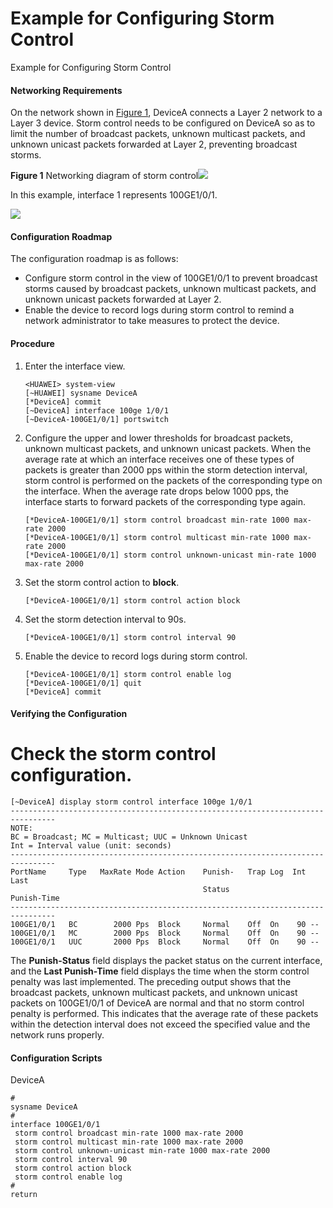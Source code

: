 Example for Configuring Storm Control
=====================================

Example for Configuring Storm Control

#### Networking Requirements

On the network shown in [Figure 1](#EN-US_TASK_0000001512689334__fig_dc_cfg_storm_001101), DeviceA connects a Layer 2 network to a Layer 3 device. Storm control needs to be configured on DeviceA so as to limit the number of broadcast packets, unknown multicast packets, and unknown unicast packets forwarded at Layer 2, preventing broadcast storms.

**Figure 1** Networking diagram of storm control![](public_sys-resources/note_3.0-en-us.png) 

In this example, interface 1 represents 100GE1/0/1.


  
![](figure/en-us_image_0000001512848934.png)

#### Configuration Roadmap

The configuration roadmap is as follows:

* Configure storm control in the view of 100GE1/0/1 to prevent broadcast storms caused by broadcast packets, unknown multicast packets, and unknown unicast packets forwarded at Layer 2.
* Enable the device to record logs during storm control to remind a network administrator to take measures to protect the device.


#### Procedure

1. Enter the interface view.
   
   
   ```
   <HUAWEI> system-view
   [~HUAWEI] sysname DeviceA
   [*DeviceA] commit
   [~DeviceA] interface 100ge 1/0/1
   [~DeviceA-100GE1/0/1] portswitch
   ```
2. Configure the upper and lower thresholds for broadcast packets, unknown multicast packets, and unknown unicast packets. When the average rate at which an interface receives one of these types of packets is greater than 2000 pps within the storm detection interval, storm control is performed on the packets of the corresponding type on the interface. When the average rate drops below 1000 pps, the interface starts to forward packets of the corresponding type again.
   
   
   ```
   [*DeviceA-100GE1/0/1] storm control broadcast min-rate 1000 max-rate 2000
   [*DeviceA-100GE1/0/1] storm control multicast min-rate 1000 max-rate 2000
   [*DeviceA-100GE1/0/1] storm control unknown-unicast min-rate 1000 max-rate 2000
   ```
3. Set the storm control action to **block**.
   
   
   ```
   [*DeviceA-100GE1/0/1] storm control action block
   ```
4. Set the storm detection interval to 90s.
   
   
   ```
   [*DeviceA-100GE1/0/1] storm control interval 90
   ```
5. Enable the device to record logs during storm control.
   
   
   ```
   [*DeviceA-100GE1/0/1] storm control enable log
   [*DeviceA-100GE1/0/1] quit
   [*DeviceA] commit
   ```

#### Verifying the Configuration

# Check the storm control configuration.

```
[~DeviceA] display storm control interface 100ge 1/0/1
--------------------------------------------------------------------------------
NOTE:
BC = Broadcast; MC = Multicast; UUC = Unknown Unicast
Int = Interval value (unit: seconds)
--------------------------------------------------------------------------------
PortName     Type   MaxRate Mode Action    Punish-   Trap Log  Int Last
                                           Status                  Punish-Time
--------------------------------------------------------------------------------
100GE1/0/1   BC        2000 Pps  Block     Normal    Off  On    90 --
100GE1/0/1   MC        2000 Pps  Block     Normal    Off  On    90 --
100GE1/0/1   UUC       2000 Pps  Block     Normal    Off  On    90 --
```

The **Punish-Status** field displays the packet status on the current interface, and the **Last Punish-Time** field displays the time when the storm control penalty was last implemented. The preceding output shows that the broadcast packets, unknown multicast packets, and unknown unicast packets on 100GE1/0/1 of DeviceA are normal and that no storm control penalty is performed. This indicates that the average rate of these packets within the detection interval does not exceed the specified value and the network runs properly.


#### Configuration Scripts

DeviceA

```
#                                                                                                                                   
sysname DeviceA                                                                                                                     
# 
interface 100GE1/0/1
 storm control broadcast min-rate 1000 max-rate 2000
 storm control multicast min-rate 1000 max-rate 2000
 storm control unknown-unicast min-rate 1000 max-rate 2000
 storm control interval 90
 storm control action block
 storm control enable log
#
return
```